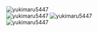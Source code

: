 <img src="https://komarev.com/ghpvc/?username=yukimaru5447&label=Profile%20views&color=0e75b6&style=flat" alt="yukimaru5447" />

<div>
<img src="https://github-readme-stats.vercel.app/api/top-langs?username=yukimaru5447&show_icons=true&locale=en&layout=compact" alt="yukimaru5447" />
<img src="https://github-readme-stats.vercel.app/api?username=yukimaru5447&show_icons=true&locale=en" alt="yukimaru5447" />
</div>

<img src="https://github-readme-streak-stats.herokuapp.com/?user=yukimaru5447&" alt="yukimaru5447" />
